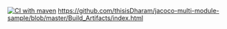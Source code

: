 [![CI with maven](https://github.com/thisisDharam/jacoco-multi-module-sample/actions/workflows/main.yml/badge.svg)](https://github.com/thisisDharam/jacoco-multi-module-sample/actions/workflows/main.yml)
https://github.com/thisisDharam/jacoco-multi-module-sample/blob/master/Build_Artifacts/index.html
